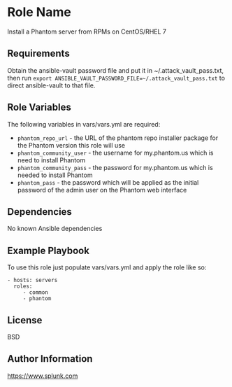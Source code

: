 Role Name
========

Install a Phantom server from RPMs on CentOS/RHEL 7

Requirements
------------

Obtain the ansible-vault password file and put it in ~/.attack_vault_pass.txt, then run `export ANSIBLE_VAULT_PASSWORD_FILE=~/.attack_vault_pass.txt` to direct ansible-vault to that file.

Role Variables
--------------

The following variables in vars/vars.yml are required:
* `phantom_repo_url` - the URL of the phantom repo installer package for the Phantom version this role will use
* `phantom_community_user` - the username for my.phantom.us which is need to install Phantom
* `phantom_community_pass` - the password for my.phantom.us which is needed to install Phantom
* `phantom_pass` - the password which will be applied as the initial password of the admin user on the Phantom web interface

Dependencies
------------

No known Ansible dependencies

Example Playbook
-------------------------

To use this role just populate vars/vars.yml and apply the role like so:

    - hosts: servers
      roles:
         - common
         - phantom

License
-------

BSD

Author Information
------------------

https://www.splunk.com
